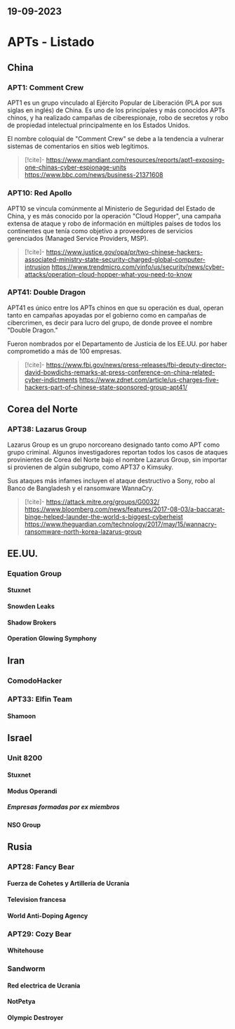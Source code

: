 19-09-2023
---
# APTs - Listado
## China
### APT1: Comment Crew
APT1 es un grupo vinculado al Ejército Popular de Liberación (PLA por sus siglas en inglés) de China. Es uno de los principales y más conocidos APTs chinos, y ha realizado campañas de ciberespionaje, robo de secretos y robo de propiedad intelectual principalmente en los Estados Unidos.

El nombre coloquial de "Comment Crew" se debe a la tendencia a vulnerar sistemas de comentarios en sitios web legítimos.

> [!cite]-
> https://www.mandiant.com/resources/reports/apt1-exposing-one-chinas-cyber-espionage-units
> https://www.bbc.com/news/business-21371608

### APT10: Red Apollo
APT10 se vincula comúnmente al Ministerio de Seguridad del Estado de China, y es más conocido por la operación "Cloud Hopper", una campaña extensa de ataque y robo de información en múltiples países de todos los continentes que tenía como objetivo a proveedores de servicios gerenciados (Managed Service Providers, MSP).

> [!cite]-
> https://www.justice.gov/opa/pr/two-chinese-hackers-associated-ministry-state-security-charged-global-computer-intrusion
> https://www.trendmicro.com/vinfo/us/security/news/cyber-attacks/operation-cloud-hopper-what-you-need-to-know

### APT41: Double Dragon
APT41 es único entre los APTs chinos en que su operación es dual, operan tanto en campañas apoyadas por el gobierno como en campañas de cibercrimen, es decir para lucro del grupo, de donde provee el nombre "Double Dragon."

Fueron nombrados por el Departamento de Justicia de los EE.UU. por haber comprometido a más de 100 empresas.

> [!cite]-
> https://www.fbi.gov/news/press-releases/fbi-deputy-director-david-bowdichs-remarks-at-press-conference-on-china-related-cyber-indictments
> https://www.zdnet.com/article/us-charges-five-hackers-part-of-chinese-state-sponsored-group-apt41/

## Corea del Norte
### APT38: Lazarus Group
Lazarus Group es un grupo norcoreano designado tanto como APT como grupo criminal. Algunos investigadores reportan todos los casos de ataques provinientes de Corea del Norte bajo el nombre Lazarus Group, sin importar si provienen de algún subgrupo, como APT37 o Kimsuky.

Sus ataques más infames incluyen el ataque destructivo a Sony, robo al Banco de Bangladesh y el ransomware WannaCry.

> [!cite]-
> https://attack.mitre.org/groups/G0032/
> https://www.bloomberg.com/news/features/2017-08-03/a-baccarat-binge-helped-launder-the-world-s-biggest-cyberheist
> https://www.theguardian.com/technology/2017/may/15/wannacry-ransomware-north-korea-lazarus-group

## EE.UU.
### Equation Group
#### Stuxnet
#### Snowden Leaks
#### Shadow Brokers
#### Operation Glowing Symphony

## Iran
### ComodoHacker
### APT33: Elfin Team
#### Shamoon

## Israel
### Unit 8200
#### Stuxnet
#### Modus Operandi
##### Empresas formadas por ex miembros
#### NSO Group

## Rusia
### APT28: Fancy Bear
#### Fuerza de Cohetes y Artillería de Ucrania
#### Television francesa
#### World Anti-Doping Agency
### APT29: Cozy Bear
#### Whitehouse
### Sandworm
#### Red electrica de Ucrania
#### NotPetya
#### Olympic Destroyer